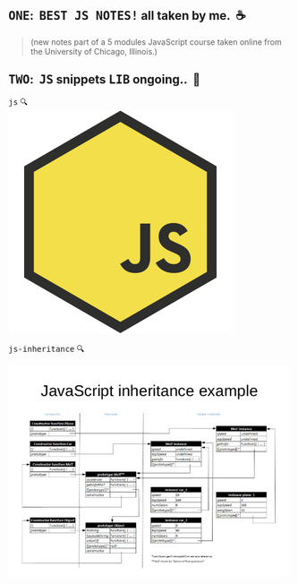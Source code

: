 ## <kbd>ONE</kbd>:&nbsp; <kbd>BEST JS NOTES!</kbd> all taken by me.   &nbsp;:coffee:  
> (new notes part of a 5 modules JavaScript course taken online from the University of Chicago, Illinois.)

## <kbd>TWO</kbd>:&nbsp; <kbd>JS</kbd> snippets <kbd>LIB</kbd> ongoing.. &nbsp;:rocket:





  
 <kbd>js</kbd> :mag:
 <br>
 ![js1](images/JSU.png)


<kbd>js-inheritance</kbd> :mag:
<br />
  
 
 ![js1](images/jsinheritance.jpg)
 
 
 
 
 
  


